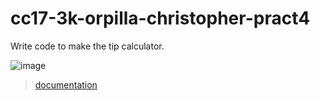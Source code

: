 # cc17-3k-orpilla-christopher-pract4
Write code to make the tip calculator.


![image](https://github.com/user-attachments/assets/726e0cd1-81e3-4378-a060-4ed89348bf11)
> [documentation](https://github.com/Jubibani/cc17-3k-orpilla-christopher-pract4/wiki/pract4-aka-Tip-Calculator-Documentation)
